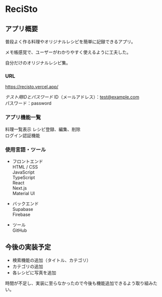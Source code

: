 # ReciSto

## アプリ概要

普段よく作る料理やオリジナルレシピを簡単に記録できるアプリ。

メモ帳感覚で、ユーザーがわかりやすく使えるように工夫した。

自分だけのオリジナルレシピ集。

### URL
https://recisto.vercel.app/


*テスト用IDとパスワード*
ID（メールアドレス）：test@example.com  
パスワード：password

### アプリ機能一覧

料理一覧表示
レシピ登録、編集、削除  
ログイン認証機能

### 使用言語・ツール

- フロントエンド  
HTML / CSS  
JavaScript  
TypeScript  
React  
Next.js  
Material UI

- バックエンド  
Supabase  
Firebase

- ツール  
GitHub

## 今後の実装予定
- 検索機能の追加（タイトル、カテゴリ）
- カテゴリの追加
- 各レシピに写真を追加

時間が不足し、実装に至らなかったので今後も機能追加できるよう取り組みたい。
